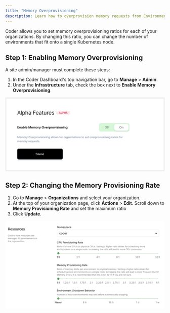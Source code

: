 ```yaml
---
title: "Memory Overprovisioning"
description: Learn how to overprovision memory requests from Environments.
---
```


Coder allows you to set memory overprovisioning ratios for each of
your organizations. By changing this ratio, you can change the number of
environments that fit onto a single Kubernetes node.

## Step 1: Enabling Memory Overprovisioning

A site admin/manager must complete these steps:

1. In the Coder Dashboard's top navigation bar, go to **Manage** > **Admin**.
2. Under the **Infrastructure** tab, check the box next to **Enable Memory
   Overprovisioning**.

![Enable memory overprovisioning](../../assets/enable-memory-overprovisioning.png)

## Step 2: Changing the Memory Provisioning Rate

1. Go to **Manage** > **Organizations** and select your organization.
2. At the top of your organization page, click **Actions** > **Edit**. Scroll
   down to **Memory Provisioning Rate** and set the maximum ratio
3. Click **Update**.

![Set memory overprovisioning ratios](../../assets/set-memory-ratios.png)
